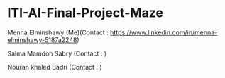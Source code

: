 # ITI-AI-Final-Project-Maze

Menna Elminshawy (Me)(Contact : https://www.linkedin.com/in/menna-elminshawy-5187a2248)

Salma Mamdoh Sabry (Contact : )

Nouran khaled Badri (Contact : )
